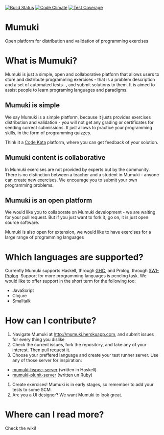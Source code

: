 [![Build Status](https://travis-ci.org/uqbar-project/mumuki-platform.svg?branch=master)](https://travis-ci.org/uqbar-project/mumuki-platform)
[![Code Climate](https://codeclimate.com/github/uqbar-project/mumuki-platform/badges/gpa.svg)](https://codeclimate.com/github/uqbar-project/mumuki-platform)
[![Test Coverage](https://codeclimate.com/github/uqbar-project/mumuki-platform/badges/coverage.svg)](https://codeclimate.com/github/uqbar-project/mumuki-platform)

Mumuki
======

Open platform for distribution and validation of programming exercises

# What is Mumuki?

Mumuki is just a simple, open and collaborative platform that allows users to store and distribute programming exercises - that is a problem description and a set of automated tests -, and submit solutions to them. It is aimed to assist people to learn programing languages and paradigms.

## Mumuki is simple

We say Mumuki is a simple platform, because it justs provides exercises distribution and validation - you will not get any grading or certificates for sending correct submissions. It just allows to practice your programming skills, in the form of programming quizzes. 

Think it a [Code Kata](http://codekata.com/) platform, where you can get feedback of your solution. 

## Mumuki content is collaborative

In Mumuki exercises are not provided by experts but by the community. There is no distinction between a teacher and a student in Mumuki - anyone can create new exercises. We encourage you to submit your own programming problems.

## Mumuki is an open platform 

We would like you to collaborate on Mumuki development - we are waiting for your pull request. But if you just want to fork it, go on, it is just open source software. 

Mumuki is also open for extension, we would like to have exercises for a large range of programming languages

# Which languages are supported?

Currently Mumuki supports Haskell, through [GHC](https://www.haskell.org/ghc/), and Prolog,
through [SWI-Prolog](http://www.swi-prolog.org/). Support for more programming languages is pending task. We would like to offer support in the short term for the following too: 
 * JavaScript
 * Clojure
 * Smalltalk
 
# How can I contribute?

1. Navigate Mumuki at http://mumuki.herokuapp.com, and submit issues for every thing you dislike
1. Check the current issues, fork the repository, and take any of your interest. Then pull request it.
1. Choose your preffered language and create your test runner server. Use any of those server for inspiration:
  * [mumuki-hspec-server](https://github.com/uqbar-project/mumuki-hspec-server) (written in Haskell)
  * [mumuki-plunit-server](https://github.com/uqbar-project/mumuki-plunit-server)  (written un Ruby)
1. Create exercises! Mumuki is in early stages, so remember to add your tests to some SCM. 
1. Are you a UI designer? We want Mumuki to look great. 

# Where can I read more?

Check the wiki!
